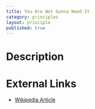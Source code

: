 ```yaml
---
title: You Are Not Gunna Need It
category: principles
layout: principle
published: true
---
```


# Description

# External Links
- [Wikipedia Article](http://en.wikipedia.org/wiki/You_aren't_gonna_need_it)

